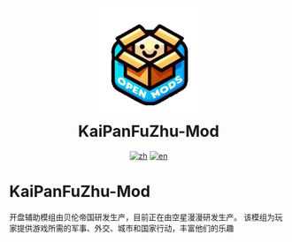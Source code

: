 <h1 align="center">
  <img src="https://raw.githubusercontent.com/WorldBoxOpenMods/ModTemplate/master/icon.png" alt="logo" width="200">
  <br/>
  KaiPanFuZhu-Mod
</h1>

<p align="center">
  <a href="https://github.com/WorldBoxOpenMods/KaiPanFuZhu-Mod/blob/master/README.zh.md"><img alt="zh" src="https://img.shields.io/badge/zh-简体中文-red.svg"></a>
  <a href="https://github.com/WorldBoxOpenMods/KaiPanFuZhu-Mod/blob/master/README.md"><img alt="en" src="https://img.shields.io/badge/en-English-green.svg"></a>
</p>



# KaiPanFuZhu-Mod
开盘辅助模组由贝伦帝国研发生产，目前正在由空星漫漫研发生产。
该模组为玩家提供游戏所需的军事、外交、城市和国家行动，丰富他们的乐趣
